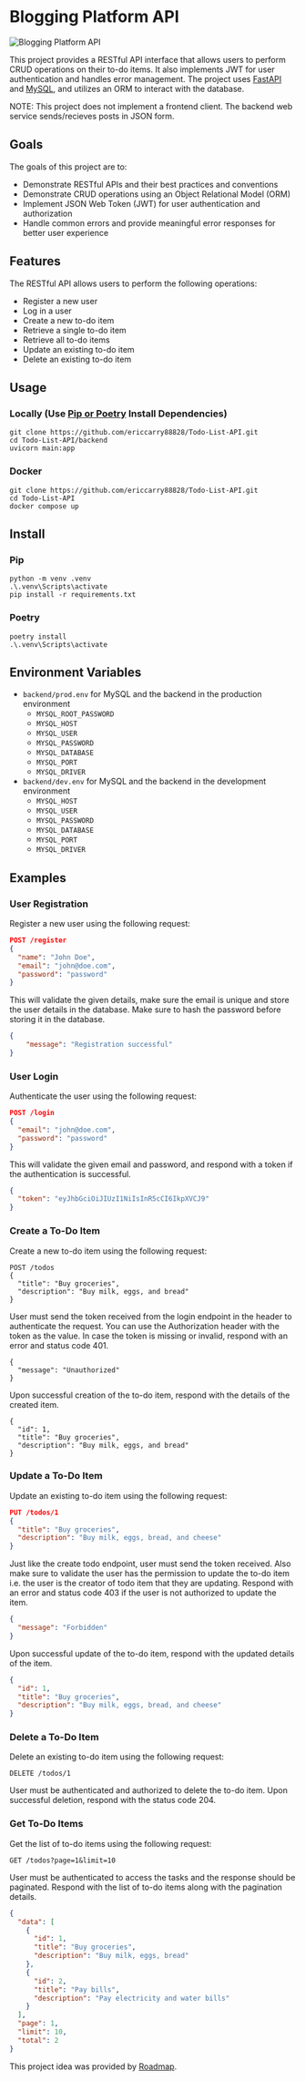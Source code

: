 # Blogging Platform API

![Blogging Platform API](https://assets.roadmap.sh/guest/todo-list-api-bsrdd.png)

This project provides a RESTful API interface that allows users to perform CRUD operations on their to-do items. It also implements JWT for user authentication and handles error management. The project uses [FastAPI](https://fastapi.tiangolo.com/) and [MySQL](https://www.mysql.com/), and utilizes an ORM to interact with the database.

NOTE: This project does not implement a frontend client. The backend web service sends/recieves posts in JSON form. 

## Goals
The goals of this project are to:
- Demonstrate RESTful APIs and their best practices and conventions
- Demonstrate CRUD operations using an Object Relational Model (ORM)
- Implement JSON Web Token (JWT) for user authentication and authorization
- Handle common errors and provide meaningful error responses for better user experience

## Features
The RESTful API allows users to perform the following operations:
- Register a new user
- Log in a user
- Create a new to-do item
- Retrieve a single to-do item
- Retrieve all to-do items
- Update an existing to-do item
- Delete an existing to-do item

## Usage
### Locally (Use [Pip or Poetry](#Install) Install Dependencies)
```
git clone https://github.com/ericcarry88828/Todo-List-API.git
cd Todo-List-API/backend
uvicorn main:app
```
### Docker
```
git clone https://github.com/ericcarry88828/Todo-List-API.git
cd Todo-List-API
docker compose up
```

## Install
### Pip
```
python -m venv .venv
.\.venv\Scripts\activate
pip install -r requirements.txt
```
### Poetry
```
poetry install
.\.venv\Scripts\activate
```


## Environment Variables
- `backend/prod.env` for MySQL and the backend in the production environment
    - `MYSQL_ROOT_PASSWORD`
    - `MYSQL_HOST`
    - `MYSQL_USER`
    - `MYSQL_PASSWORD`
    - `MYSQL_DATABASE`
    - `MYSQL_PORT`
    - `MYSQL_DRIVER`
- `backend/dev.env` for MySQL and the backend in the development environment
    - `MYSQL_HOST`
    - `MYSQL_USER`
    - `MYSQL_PASSWORD`
    - `MYSQL_DATABASE`
    - `MYSQL_PORT`
    - `MYSQL_DRIVER`

## Examples

### User Registration
Register a new user using the following request:

```json
POST /register
{
  "name": "John Doe",
  "email": "john@doe.com",
  "password": "password"
}
```

This will validate the given details, make sure the email is unique and store the user details in the database. Make sure to hash the password before storing it in the database.

```json
{
    "message": "Registration successful"
}
```

### User Login
Authenticate the user using the following request:

```json
POST /login
{
  "email": "john@doe.com",
  "password": "password"
}
```
This will validate the given email and password, and respond with a token if the authentication is successful.

```json
{
  "token": "eyJhbGciOiJIUzI1NiIsInR5cCI6IkpXVCJ9"
}
```

### Create a To-Do Item
Create a new to-do item using the following request:

```josn
POST /todos
{
  "title": "Buy groceries",
  "description": "Buy milk, eggs, and bread"
}
```
User must send the token received from the login endpoint in the header to authenticate the request. You can use the Authorization header with the token as the value. In case the token is missing or invalid, respond with an error and status code 401.

```josn
{
  "message": "Unauthorized"
}
```

Upon successful creation of the to-do item, respond with the details of the created item.

```josn
{
  "id": 1,
  "title": "Buy groceries",
  "description": "Buy milk, eggs, and bread"
}
```

### Update a To-Do Item
Update an existing to-do item using the following request:

```json
PUT /todos/1
{
  "title": "Buy groceries",
  "description": "Buy milk, eggs, bread, and cheese"
}
```

Just like the create todo endpoint, user must send the token received. Also make sure to validate the user has the permission to update the to-do item i.e. the user is the creator of todo item that they are updating. Respond with an error and status code 403 if the user is not authorized to update the item.

```json
{
  "message": "Forbidden"
}
```

Upon successful update of the to-do item, respond with the updated details of the item.

```json
{
  "id": 1,
  "title": "Buy groceries",
  "description": "Buy milk, eggs, bread, and cheese"
}
```

### Delete a To-Do Item
Delete an existing to-do item using the following request:
```
DELETE /todos/1
```
User must be authenticated and authorized to delete the to-do item. Upon successful deletion, respond with the status code 204.

### Get To-Do Items
Get the list of to-do items using the following request:

```
GET /todos?page=1&limit=10
```
User must be authenticated to access the tasks and the response should be paginated. Respond with the list of to-do items along with the pagination details.

```json
{
  "data": [
    {
      "id": 1,
      "title": "Buy groceries",
      "description": "Buy milk, eggs, bread"
    },
    {
      "id": 2,
      "title": "Pay bills",
      "description": "Pay electricity and water bills"
    }
  ],
  "page": 1,
  "limit": 10,
  "total": 2
}
```

This project idea was provided by [Roadmap](https://roadmap.sh/projects/todo-list-api).